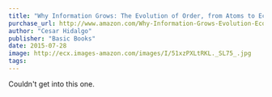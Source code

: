 ```yaml
---
title: "Why Information Grows: The Evolution of Order, from Atoms to Economies"
purchase_url: http://www.amazon.com/Why-Information-Grows-Evolution-Economies/dp/0465048994%3FSubscriptionId%3DAKIAIVZLK2PABGQI2KAQ%26tag%3Deverrail-20%26linkCode%3Dxm2%26camp%3D2025%26creative%3D165953%26creativeASIN%3D0465048994
author: "Cesar Hidalgo"
publisher: "Basic Books"
date: 2015-07-28
image: http://ecx.images-amazon.com/images/I/51xzPXLtRKL._SL75_.jpg
tags:
---
```


Couldn't get into this one.
